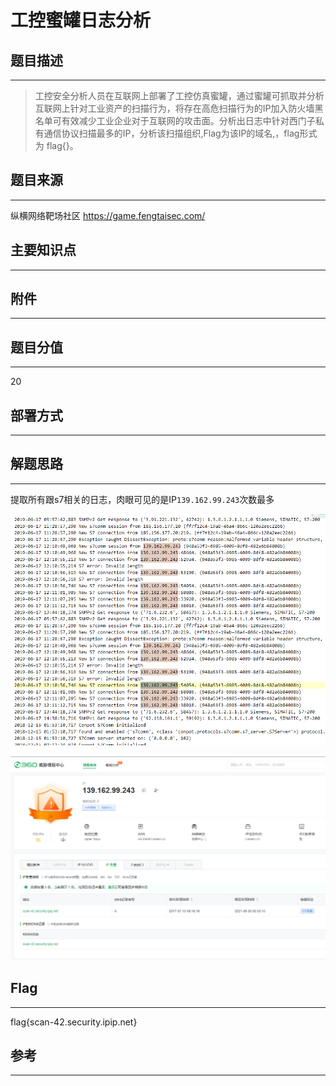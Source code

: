 # 工控蜜罐日志分析

## 题目描述
---
> 工控安全分析人员在互联网上部署了工控仿真蜜罐，通过蜜罐可抓取并分析互联网上针对工业资产的扫描行为，将存在高危扫描行为的IP加入防火墙黑名单可有效减少工业企业对于互联网的攻击面。分析出日志中针对西门子私有通信协议扫描最多的IP，分析该扫描组织,Flag为该IP的域名,，flag形式为 flag{}。

## 题目来源
---
纵横网络靶场社区 https://game.fengtaisec.com/

## 主要知识点
---


## 附件
---


## 题目分值
---
20

## 部署方式
---


## 解题思路
---

提取所有跟s7相关的日志，肉眼可见的是IP`139.162.99.243`次数最多

![](images/ctf-2021-08-30-09-14-59.png)

![](images/ctf-2021-08-30-09-25-45.png)

## Flag
---

flag{scan-42.security.ipip.net}

## 参考
---
